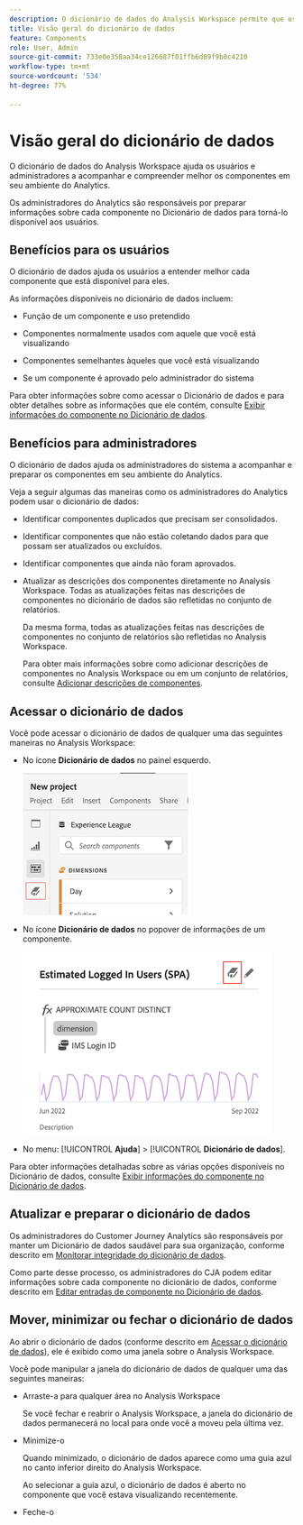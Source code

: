```yaml
---
description: O dicionário de dados do Analysis Workspace permite que os usuários rastreiem e criem um catálogo dos vários componentes no Analysis Workspace, incluindo seu uso pretendido, quais estão aprovados, quais são duplicatas e assim por diante.
title: Visão geral do dicionário de dados
feature: Components
role: User, Admin
source-git-commit: 733e0e358aa34ce126687f01ffb6d89f9b0c4210
workflow-type: tm+mt
source-wordcount: '534'
ht-degree: 77%

---
```


# Visão geral do dicionário de dados

O dicionário de dados do Analysis Workspace ajuda os usuários e administradores a acompanhar e compreender melhor os componentes em seu ambiente do Analytics.

Os administradores do Analytics são responsáveis por preparar informações sobre cada componente no Dicionário de dados para torná-lo disponível aos usuários.

## Benefícios para os usuários

O dicionário de dados ajuda os usuários a entender melhor cada componente que está disponível para eles.

As informações disponíveis no dicionário de dados incluem:

* Função de um componente e uso pretendido

* Componentes normalmente usados com aquele que você está visualizando

* Componentes semelhantes àqueles que você está visualizando

* Se um componente é aprovado pelo administrador do sistema

Para obter informações sobre como acessar o Dicionário de dados e para obter detalhes sobre as informações que ele contém, consulte [Exibir informações do componente no Dicionário de dados](/help/components/data-dictionary/view-data-dictionary.md).

## Benefícios para administradores

O dicionário de dados ajuda os administradores do sistema a acompanhar e preparar os componentes em seu ambiente do Analytics.

Veja a seguir algumas das maneiras como os administradores do Analytics podem usar o dicionário de dados:

* Identificar componentes duplicados que precisam ser consolidados.

* Identificar componentes que não estão coletando dados para que possam ser atualizados ou excluídos.

* Identificar componentes que ainda não foram aprovados.

* Atualizar as descrições dos componentes diretamente no Analysis Workspace. Todas as atualizações feitas nas descrições de componentes no dicionário de dados são refletidas no conjunto de relatórios.

   Da mesma forma, todas as atualizações feitas nas descrições de componentes no conjunto de relatórios são refletidas no Analysis Workspace.

   Para obter mais informações sobre como adicionar descrições de componentes no Analysis Workspace ou em um conjunto de relatórios, consulte [Adicionar descrições de componentes](/help/components/add-component-descriptions.md).

## Acessar o dicionário de dados

Você pode acessar o dicionário de dados de qualquer uma das seguintes maneiras no Analysis Workspace:

* No ícone **Dicionário de dados** no painel esquerdo.

   ![Ícone do dicionário de dados no painel esquerdo](assets/data-dictionary-access-icon.png)

* No ícone **Dicionário de dados** no popover de informações de um componente.

   ![Ícone do dicionário de dados no popover de informações](assets/data-dictionary-access-infopopover.png)
   <!--update screenshot; this was taken from a mock-->

* No menu: [!UICONTROL **Ajuda**] > [!UICONTROL **Dicionário de dados**].

Para obter informações detalhadas sobre as várias opções disponíveis no Dicionário de dados, consulte [Exibir informações do componente no Dicionário de dados](/help/components/data-dictionary/view-data-dictionary.md).

## Atualizar e preparar o dicionário de dados

Os administradores do Customer Journey Analytics são responsáveis por manter um Dicionário de dados saudável para sua organização, conforme descrito em [Monitorar integridade do dicionário de dados](/help/components/data-dictionary/monitor-data-dictionary-health.md).

Como parte desse processo, os administradores do CJA podem editar informações sobre cada componente no dicionário de dados, conforme descrito em [Editar entradas de componente no Dicionário de dados](/help/components/data-dictionary/edit-entries-data-dictionary.md).

## Mover, minimizar ou fechar o dicionário de dados

Ao abrir o dicionário de dados (conforme descrito em [Acessar o dicionário de dados](#access-the-data-dictionary)), ele é exibido como uma janela sobre o Analysis Workspace.

Você pode manipular a janela do dicionário de dados de qualquer uma das seguintes maneiras:

* Arraste-a para qualquer área no Analysis Workspace

   Se você fechar e reabrir o Analysis Workspace, a janela do dicionário de dados permanecerá no local para onde você a moveu pela última vez. <!--True?-->

* Minimize-o

   Quando minimizado, o dicionário de dados aparece como uma guia azul no canto inferior direito do Analysis Workspace.

   Ao selecionar a guia azul, o dicionário de dados é aberto no componente que você estava visualizando recentemente.

* Feche-o
